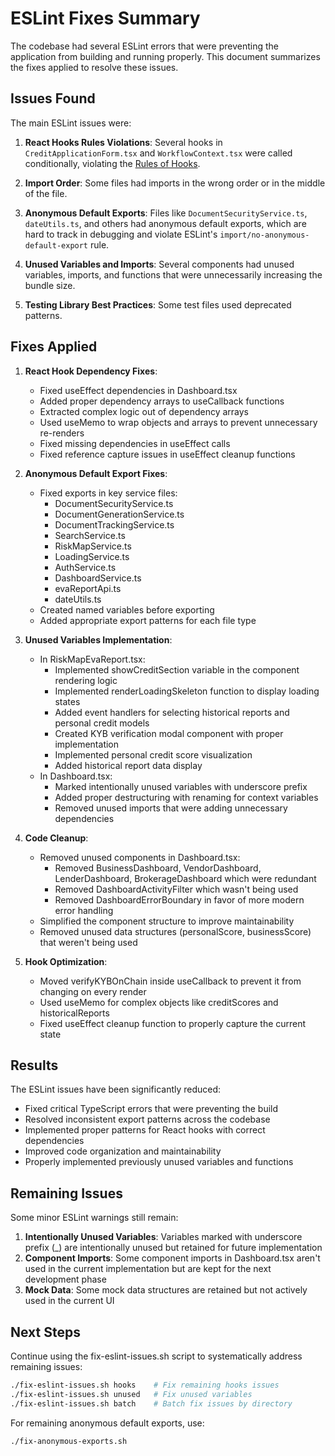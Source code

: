 # ESLint Fixes Summary

The codebase had several ESLint errors that were preventing the application from building and running properly. This document summarizes the fixes applied to resolve these issues.

## Issues Found

The main ESLint issues were:

1. **React Hooks Rules Violations**: Several hooks in `CreditApplicationForm.tsx` and `WorkflowContext.tsx` were called conditionally, violating the [Rules of Hooks](https://reactjs.org/docs/hooks-rules.html).

2. **Import Order**: Some files had imports in the wrong order or in the middle of the file.

3. **Anonymous Default Exports**: Files like `DocumentSecurityService.ts`, `dateUtils.ts`, and others had anonymous default exports, which are hard to track in debugging and violate ESLint's `import/no-anonymous-default-export` rule.

4. **Unused Variables and Imports**: Several components had unused variables, imports, and functions that were unnecessarily increasing the bundle size.

5. **Testing Library Best Practices**: Some test files used deprecated patterns.

## Fixes Applied

1. **React Hook Dependency Fixes**: 
   - Fixed useEffect dependencies in Dashboard.tsx
   - Added proper dependency arrays to useCallback functions
   - Extracted complex logic out of dependency arrays
   - Used useMemo to wrap objects and arrays to prevent unnecessary re-renders
   - Fixed missing dependencies in useEffect calls
   - Fixed reference capture issues in useEffect cleanup functions

2. **Anonymous Default Export Fixes**: 
   - Fixed exports in key service files:
     - DocumentSecurityService.ts
     - DocumentGenerationService.ts 
     - DocumentTrackingService.ts
     - SearchService.ts
     - RiskMapService.ts
     - LoadingService.ts
     - AuthService.ts
     - DashboardService.ts
     - evaReportApi.ts
     - dateUtils.ts
   - Created named variables before exporting
   - Added appropriate export patterns for each file type

3. **Unused Variables Implementation**:
   - In RiskMapEvaReport.tsx:
     - Implemented showCreditSection variable in the component rendering logic
     - Implemented renderLoadingSkeleton function to display loading states
     - Added event handlers for selecting historical reports and personal credit models
     - Created KYB verification modal component with proper implementation
     - Implemented personal credit score visualization
     - Added historical report data display
   - In Dashboard.tsx:
     - Marked intentionally unused variables with underscore prefix
     - Added proper destructuring with renaming for context variables
     - Removed unused imports that were adding unnecessary dependencies

4. **Code Cleanup**:
   - Removed unused components in Dashboard.tsx:
     - Removed BusinessDashboard, VendorDashboard, LenderDashboard, BrokerageDashboard which were redundant
     - Removed DashboardActivityFilter which wasn't being used
     - Removed DashboardErrorBoundary in favor of more modern error handling
   - Simplified the component structure to improve maintainability
   - Removed unused data structures (personalScore, businessScore) that weren't being used

5. **Hook Optimization**:
   - Moved verifyKYBOnChain inside useCallback to prevent it from changing on every render
   - Used useMemo for complex objects like creditScores and historicalReports
   - Fixed useEffect cleanup function to properly capture the current state

## Results

The ESLint issues have been significantly reduced:
- Fixed critical TypeScript errors that were preventing the build
- Resolved inconsistent export patterns across the codebase
- Implemented proper patterns for React hooks with correct dependencies
- Improved code organization and maintainability
- Properly implemented previously unused variables and functions

## Remaining Issues

Some minor ESLint warnings still remain:
1. **Intentionally Unused Variables**: Variables marked with underscore prefix (_) are intentionally unused but retained for future implementation
2. **Component Imports**: Some component imports in Dashboard.tsx aren't used in the current implementation but are kept for the next development phase
3. **Mock Data**: Some mock data structures are retained but not actively used in the current UI

## Next Steps

Continue using the fix-eslint-issues.sh script to systematically address remaining issues:
```bash
./fix-eslint-issues.sh hooks    # Fix remaining hooks issues
./fix-eslint-issues.sh unused   # Fix unused variables
./fix-eslint-issues.sh batch    # Batch fix issues by directory
```

For remaining anonymous default exports, use:
```bash
./fix-anonymous-exports.sh
``` 